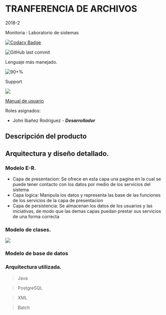 
# TRANFERENCIA DE ARCHIVOS
2018-2

Monitoria : Laboratorio de sistemas

[![Codacy Badge](https://api.codacy.com/project/badge/Grade/df36f470f0cb447c865a2f7f6e22fab1)](https://www.codacy.com/app/CrkJohn/fileTransfer?utm_source=github.com&amp;utm_medium=referral&amp;utm_content=CrkJohn/fileTransfer&amp;utm_campaign=Badge_Grade)


![GitHub last commit](https://img.shields.io/github/last-commit/CrkJohn/fileTransfer.svg?style=for-the-badge)


Lenguaje más manejado.

![90+%]( https://img.shields.io/github/languages/top/crkJohn/fileTransfer.svg?style=for-the-badge&colorB=red)

Support

![](https://img.shields.io/badge/platform-windows-lightgrey.svg?colorB=blue)



[Manual de usuario](https://docs.google.com/document/d/1CxQ-NMGng1kGssjFT_YPGZijAlIYz-U_l1hMQ3G2B8c/edit?usp=sharing)

Roles asignados:
	
 - John Ibañez Rodriguez  - 	 ***Desarrollador***
 

## Descripción del producto




## Arquitectura y diseño detallado. 

### Modelo  E-R.

 - Capa de presentacion:
	 Se ofrece en esta capa una pagina en la cual se puede tener contacto con los datos por medio de los servicios del sistema
 - Capa logica:
 Manipula los datos y representa las base de las funciones de los servicios de la capa de presentacion
 - Capa de persistencia:
 Se almacenan los datos de los usuarios y las iniciativas, de modo que las demas capas puedan prestar sus servicios de una forma correcta

### Modelo de clases.

![](https://github.com/CrkJohn/fileTransfer/blob/master/img/DiagramaExtendidoEntites.png)
### Modelo de base de datos



### Arquitectura utilizada.

> Java

> PostgreSQL

> XML

> Batch






